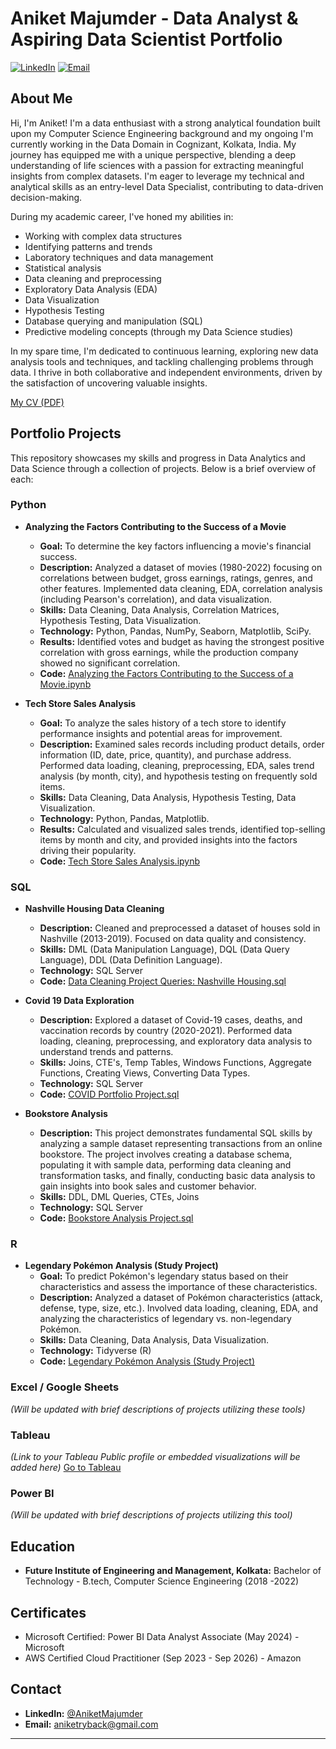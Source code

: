 # Aniket Majumder - Data Analyst & Aspiring Data Scientist Portfolio

[![LinkedIn](https://img.shields.io/badge/linkedin-%230077B5.svg?style=for-the-badge&logo=linkedin&logoColor=white)](http://www.linkedin.com/in/aniketmajumder)
[![Email](https://img.shields.io/badge/Gmail-aniketryback@gmail.com-d44638?style=for-the-badge&logo=gmail&logoColor=white)](aniketryback@gmail.com)

## About Me

Hi, I'm Aniket! I'm a data enthusiast with a strong analytical foundation built upon my Computer Science Engineering background and my ongoing I'm currently working in the Data Domain in Cognizant, Kolkata, India.
My journey has equipped me with a unique perspective, blending a deep understanding of life sciences with a passion for extracting meaningful insights from complex datasets. I'm eager to leverage my technical and analytical skills as an entry-level Data Specialist, contributing to data-driven decision-making.

During my academic career, I've honed my abilities in:

* Working with complex data structures
* Identifying patterns and trends
* Laboratory techniques and data management
* Statistical analysis
* Data cleaning and preprocessing
* Exploratory Data Analysis (EDA)
* Data Visualization
* Hypothesis Testing
* Database querying and manipulation (SQL)
* Predictive modeling concepts (through my Data Science studies)

In my spare time, I'm dedicated to continuous learning, exploring new data analysis tools and techniques, and tackling challenging problems through data. I thrive in both collaborative and independent environments, driven by the satisfaction of uncovering valuable insights.

[My CV (PDF)](link-to-your-cv.pdf)

## Portfolio Projects

This repository showcases my skills and progress in Data Analytics and Data Science through a collection of projects. Below is a brief overview of each:

### Python

* **Analyzing the Factors Contributing to the Success of a Movie**
    * **Goal:** To determine the key factors influencing a movie's financial success.
    * **Description:** Analyzed a dataset of movies (1980-2022) focusing on correlations between budget, gross earnings, ratings, genres, and other features. Implemented data cleaning, EDA, correlation analysis (including Pearson's correlation), and data visualization.
    * **Skills:** Data Cleaning, Data Analysis, Correlation Matrices, Hypothesis Testing, Data Visualization.
    * **Technology:** Python, Pandas, NumPy, Seaborn, Matplotlib, SciPy.
    * **Results:** Identified votes and budget as having the strongest positive correlation with gross earnings, while the production company showed no significant correlation.
    * **Code:** [Analyzing the Factors Contributing to the Success of a Movie.ipynb](link-to-your-movie-analysis-notebook)

* **Tech Store Sales Analysis**
    * **Goal:** To analyze the sales history of a tech store to identify performance insights and potential areas for improvement.
    * **Description:** Examined sales records including product details, order information (ID, date, price, quantity), and purchase address. Performed data loading, cleaning, preprocessing, EDA, sales trend analysis (by month, city), and hypothesis testing on frequently sold items.
    * **Skills:** Data Cleaning, Data Analysis, Hypothesis Testing, Data Visualization.
    * **Technology:** Python, Pandas, Matplotlib.
    * **Results:** Calculated and visualized sales trends, identified top-selling items by month and city, and provided insights into the factors driving their popularity.
    * **Code:** [Tech Store Sales Analysis.ipynb](link-to-your-tech-store-analysis-notebook)

### SQL

* **Nashville Housing Data Cleaning**
    * **Description:** Cleaned and preprocessed a dataset of houses sold in Nashville (2013-2019). Focused on data quality and consistency.
    * **Skills:** DML (Data Manipulation Language), DQL (Data Query Language), DDL (Data Definition Language).
    * **Technology:** SQL Server
    * **Code:** [Data Cleaning Project Queries: Nashville Housing.sql](link-to-your-nashville-housing-sql-file)

* **Covid 19 Data Exploration**
    * **Description:** Explored a dataset of Covid-19 cases, deaths, and vaccination records by country (2020-2021). Performed data loading, cleaning, preprocessing, and exploratory data analysis to understand trends and patterns.
    * **Skills:** Joins, CTE's, Temp Tables, Windows Functions, Aggregate Functions, Creating Views, Converting Data Types.
    * **Technology:** SQL Server
    * **Code:** [COVID Portfolio Project.sql](link-to-your-covid-sql-file)
 
* **Bookstore Analysis**
    * **Description:** This project demonstrates fundamental SQL skills by analyzing a sample dataset representing transactions from an online bookstore. The project involves creating a database schema, populating it with sample data, performing data cleaning and transformation tasks, and finally, conducting basic data analysis to gain insights into book sales and customer behavior.
    * **Skills:** DDL, DML Queries, CTEs, Joins
    * **Technology:** SQL Server
    * **Code:** [Bookstore Analysis Project.sql]([link-to-your-covid-sql-file](https://github.com/aniketryback/SQL-Bookstore-Analysis))


### R

* **Legendary Pokémon Analysis (Study Project)**
    * **Goal:** To predict Pokémon's legendary status based on their characteristics and assess the importance of these characteristics.
    * **Description:** Analyzed a dataset of Pokémon characteristics (attack, defense, type, size, etc.). Involved data loading, cleaning, EDA, and analyzing the characteristics of legendary vs. non-legendary Pokémon.
    * **Skills:** Data Cleaning, Data Analysis, Data Visualization.
    * **Technology:** Tidyverse (R)
    * **Code:** [Legendary Pokémon Analysis (Study Project)](link-to-your-pokemon-r-project)

### Excel / Google Sheets

*(Will be updated with brief descriptions of projects utilizing these tools)*

### Tableau

*(Link to your Tableau Public profile or embedded visualizations will be added here)*
[Go to Tableau]([your-tableau-public-profile-link](https://public.tableau.com/app/profile/aniket.majumder/vizzes))

### Power BI

*(Will be updated with brief descriptions of projects utilizing this tool)*

## Education

* **Future Institute of Engineering and Management, Kolkata:** Bachelor of Technology - B.tech, Computer Science Engineering (2018 -2022)

## Certificates

* Microsoft Certified: Power BI Data Analyst Associate (May 2024) - Microsoft
* AWS Certified Cloud Practitioner (Sep 2023 - Sep 2026) - Amazon

## Contact

* **LinkedIn:** [@AniketMajumder](http://www.linkedin.com/in/aniketmajumder)
* **Email:** [aniketryback@gmail.com](mailto:aniketryback@gmail.com)

---
